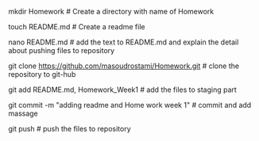 mkdir Homework # Create a directory with name of Homework

touch README.md # Create a readme file

nano README.md # add the text to README.md and explain the detail about pushing files to repository

git clone https://github.com/masoudrostami/Homework.git # clone the repository to git-hub

git add README.md, Homework_Week1 # add the files to staging part

git commit -m "adding readme and Home work week 1" # commit and add massage 

git push # push the files to repository


